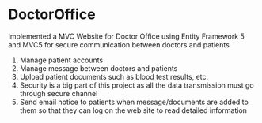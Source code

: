 # DoctorOffice

Implemented a MVC Website for Doctor Office using Entity Framework 5 and MVC5 for secure communication between doctors and patients
  1. Manage patient accounts
  2. Manage message between doctors and patients
  3. Upload patient documents such as blood test results, etc.
  4. Security is a big part of this project as all the data transmission must go through secure channel
  5. Send email notice to  patients when message/documents are added to them so that they can log on the web site to read detailed information
